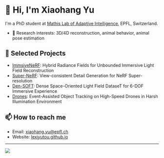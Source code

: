 
# 👋 Hi, I'm Xiaohang Yu 

I'm a PhD student at [Mathis Lab of Adaptive Intelligence](https://www.mackenziemathislab.org/), EPFL, Switzerland.

- 🔬 Research interests: 3D/4D reconstruction, animal behavior, animal pose estimation

## 📌 Selected Projects

- [ImmsiveNeRF](https://ieeexplore.ieee.org/document/10648850): Hybrid Radiance Fields for Unbounded Immersive Light Field Reconstruction
- [Super-NeRF](https://ieeexplore.ieee.org/document/10742507): View-consistent Detail Generation for NeRF Super-resolution
- [Den-SOFT](https://arxiv.org/abs/2403.09973): Dense Space-Oriented Light Field DataseT for 6-DOF Immersive Experience
- [Drones](https://www.mdpi.com/2504-446X/8/1/22): Event-Assisted Object Tracking on High-Speed Drones in Harsh Illumination Environment

## 📫 How to reach me

- Email: xiaohang.yu@epfl.ch
- Website: [lexiyutou.github.io](https://lexiyutou.github.io)

---

![](https://komarev.com/ghpvc/?username=lexiyutou&label=Profile%20views&color=0e75b6&style=flat)

